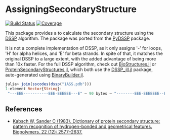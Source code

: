 # AssigningSecondaryStructure

[![Build Status](https://github.com/MurrellGroup/AssigningSecondaryStructure.jl/actions/workflows/CI.yml/badge.svg?branch=main)](https://github.com/MurrellGroup/AssigningSecondaryStructure.jl/actions/workflows/CI.yml?query=branch%3Amain)
[![Coverage](https://codecov.io/gh/MurrellGroup/AssigningSecondaryStructure.jl/branch/main/graph/badge.svg)](https://codecov.io/gh/MurrellGroup/AssigningSecondaryStructure.jl)

This package provides a to calculate the secondary structure using the [DSSP](https://swift.cmbi.umcn.nl/gv/dssp/) algorithm. The package was ported from the [PyDSSP](https://github.com/ShintaroMinami/PyDSSP) package.

It is not a complete implementation of DSSP, as it only assigns '-' for loops, 'H' for alpha helices, and 'E' for beta strands. In spite of that, it matches the original DSSP to a large extent, with the added advantage of being more than 10x faster. For the full DSSP algorithm, check out [BioStructures.jl](https://github.com/BioJulia/BioStructures.jl) or [ProteinSecondaryStructures.jl](https://github.com/m3g/ProteinSecondaryStructures.jl), which both use the [DSSP_jll.jl](https://docs.juliahub.com/General/DSSP_jll/stable/) package, auto-generated using [BinaryBuilder.jl](https://github.com/JuliaPackaging/BinaryBuilder.jl). 

```julia
julia> join(sscodes(dssp("1ASS.pdb")))
1-element Vector{String}:
 "---EEE-----------EEE-EEEEEE---E" ⋯ 90 bytes ⋯ "--------EEE-EEEEEEE--EEEEEEE---"
```

## References
- [Kabsch W, Sander C (1983). Dictionary of protein secondary structure: pattern recognition of hydrogen-bonded and geometrical features. Biopolymers. 22 (12): 2577–2637.](https://doi.org/10.1002/bip.360221211)
